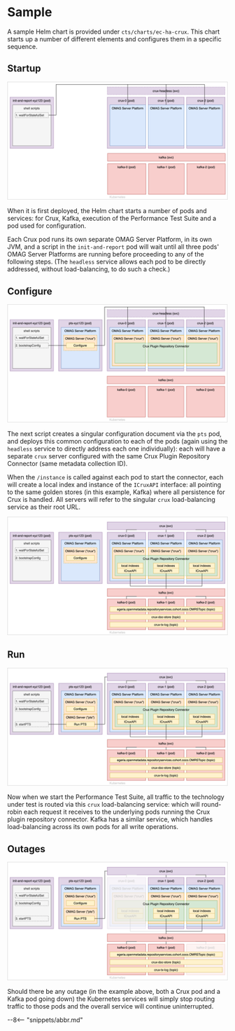 <!-- SPDX-License-Identifier: CC-BY-4.0 -->
<!-- Copyright Contributors to the ODPi Egeria project. -->

# Sample

A sample Helm chart is provided under `cts/charts/ec-ha-crux`. This chart starts up a number of different
elements and configures them in a specific sequence.

## Startup

![Kubernetes startup](img/waitForStatefulSet.png)

When it is first deployed, the Helm chart starts a number of pods and services: for Crux, Kafka,
execution of the Performance Test Suite and a pod used for configuration.

Each Crux pod runs its own separate OMAG Server Platform, in its own JVM, and a script in the
`init-and-report` pod will wait until all three pods' OMAG Server Platforms are
running before proceeding to any of the following steps. (The `headless` service
allows each pod to be directly addressed, without load-balancing, to do such a check.)

## Configure

![Configure Egeria](img/bootstrapConfig1.png)

The next script creates a singular configuration document via the `pts` pod, and
deploys this common configuration to each of the pods (again using the `headless`
service to directly address each one individually): each will have a separate `crux`
server configured with the same Crux Plugin Repository Connector (same metadata collection ID).

When the `/instance` is called against each pod to start the connector, each will create a local index
and instance of the `ICruxAPI` interface: all pointing to the same golden stores
(in this example, Kafka) where all persistence for Crux is handled. All servers will refer
to the singular `crux` load-balancing service as their root URL.

![Configure Crux](img/bootstrapConfig2.png)

## Run

![Run PTS](img/startPTS.png)

Now when we start the Performance Test Suite, all traffic to the technology under test is
routed via this `crux` load-balancing service: which will round-robin each request
it receives to the underlying pods running the Crux plugin repository connector. Kafka has
a similar service, which handles load-balancing across its own pods for all write operations.

## Outages

![Outages](img/outage.png)

Should there be any outage (in the example above, both a Crux pod and a Kafka pod going down)
the Kubernetes services will simply stop routing traffic to those pods and the overall service
will continue uninterrupted.

--8<-- "snippets/abbr.md"
